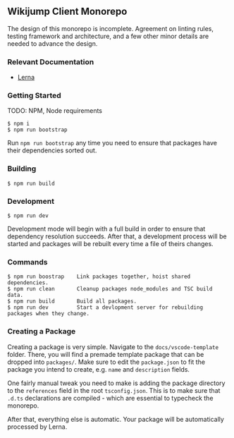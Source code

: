 ## Wikijump Client Monorepo

The design of this monorepo is incomplete. Agreement on linting rules, testing framework and architecture, and a few other minor details are needed to advance the design.

### Relevant Documentation

* [Lerna](https://github.com/lerna/lerna)

### Getting Started

TODO: NPM, Node requirements

```
$ npm i
$ npm run bootstrap
```

Run `npm run bootstrap` any time you need to ensure that packages have their dependencies sorted out.

### Building

```
$ npm run build
```

### Development

```
$ npm run dev
```

Development mode will begin with a full build in order to ensure that dependency resolution succeeds. After that, a development process will be started and packages will be rebuilt every time a file of theirs changes.

### Commands
```
$ npm run boostrap    Link packages together, hoist shared dependencies.
$ npm run clean       Cleanup packages node_modules and TSC build data.
$ npm run build       Build all packages.
$ npm run dev         Start a devlopment server for rebuilding packages when they change.
```

### Creating a Package

Creating a package is very simple. Navigate to the `docs/vscode-template` folder. There, you will find a premade template package that can be dropped into `packages/`. Make sure to edit the `package.json` to fit the package you intend to create, e.g. `name` and `description` fields.

One fairly manual tweak you need to make is adding the package directory to the `references` field in the root `tsconfig.json`. This is to make sure that `.d.ts` declarations are compiled - which are essential to typecheck the monorepo.

After that, everything else is automatic. Your package will be automatically processed by Lerna.
